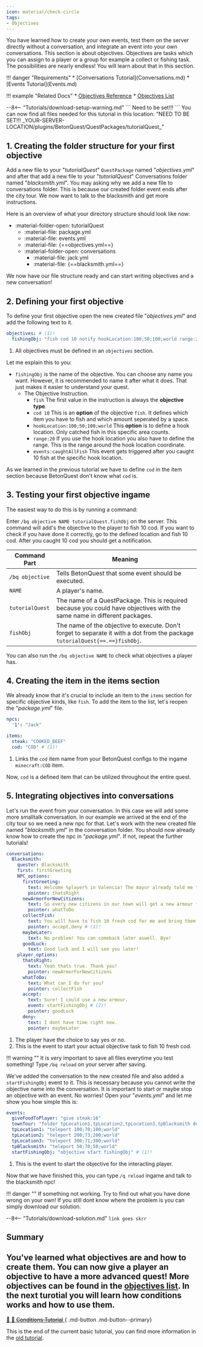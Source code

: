 ```yaml
---
icon: material/check-circle
tags:
- Objectives
---
```

You have learned how to create your own events, test them on the server directly without a conversation, 
and integrate an event into your own conversations.
This section is about objectives. Objectives are tasks which you can assign to a player or a group for example 
a collect or fishing task. The possibilities are nearly endless! You will learn about that in this section.

<div class="grid" markdown>
!!! danger "Requirements"
    * [Conversations Tutorial](Conversations.md)
    * [Events Tutorial](Events.md)

!!! example "Related Docs"
    * [Objectives Reference](../../../Documentation/Reference.md#objectives)
    * [Objectives List](../../../Documentation/Objectives-List.md)
</div>
--8<-- "Tutorials/download-setup-warning.md"
    ```
    Need to be set!!!
    ```
    You can now find all files needed for this tutorial in this location:
    "NEED TO BE SET!!! _YOUR-SERVER-LOCATION/plugins/BetonQuest/QuestPackages/tutorialQuest_"

## 1. Creating the folder structure for your first objective
Add a new file to your "_tutorialQuest_" `QuestPackage` named "_objectives.yml_" and after that
add a new file to your "_tutorialQuest_" Conversations folder named "_blacksmith.yml_".
You may asking why we add a new file to conversations folder. This is because our created folder event ends
after the city tour. We now want to talk to the blacksmith and get more instructions.

Here is an overview of what your directory structure should look like now:

* :material-folder-open: tutorialQuest
    - :material-file: package.yml
    - :material-file: events.yml
    - :material-file: {==objectives.yml==}
    - :material-folder-open: conversations
        - :material-file: jack.yml
        - :material-file: {==blacksmith.yml==}

We now have our file structure ready and can start writing objectives and a new conversation!

## 2. Defining your first objective

To define your first objective open the new created file "_objectives.yml_" and add the following text to it.

``` YAML title="objectives.yml" linenums="1"
objectives: # (1)!
  fishingObj: "fish cod 10 notify hookLocation:100;50;100;world range:20 events:caughtAllFish"
```

1. All objectives must be defined in an `objectives` section.

Let me explain this to you:

* `fishingObj`  is the name of the objective. You can choose any name you want. However, it is  recommended to name
  it after what it does. That just makes it easier to understand your quest.
  * The Objective Instruction.
    - `fish` The first value in the instruction is always the **objective type**.
    - `cod 10` This is an **option** of the objective `fish`. It defines which item you have to fish and which amount
      seperated by a space.
    - `hookLocation:100;50;100;world` This **option** is to define a hook location. Only catched fish in this specific area counts.
    - `range:20` If you use the hook location you also have to define the range. This is the range around the hook location coordinate.
    - `events:caughtAllFish` This event gets triggered after you caught 10 fish at the specific hook location.

As we learned in the previous tutorial we have to define `cod` in the item section because BetonQuest don't know what `cod` is.

## 3. Testing your first objective ingame

The easiest way to do this is by running a command:

Enter `/bq objective NAME tutorialQuest.fishObj` on the server.
This command will add's the objective to the player to fish 10 cod.
If you want to check if you have done it correctly, go to the defined location and fish 10 cod. After you caught 10 cod
you should get a notification.

| Command Part    | Meaning                                                                                                                      |
|-----------------|------------------------------------------------------------------------------------------------------------------------------|
| `/bq objective` | Tells BetonQuest that some event should be executed.                                                                         |
| `NAME`          | A player's name.                                                                                                             |
| `tutorialQuest` | The name of a QuestPackage. This is required because you could have objectives with the same name in different packages.     |
| `fishObj`       | The name of the objective to execute. Don't forget to separate it with a dot from the package `tutorialQuest{==.==}fishObj`. |

You can also run the `/bq objective NAME` to check what objectives a player has.

## 4. Creating the item in the items section

We already know that it's crucial to include an item to the `items` section for specific objective kinds, like `fish`.
To add the item to the list, let's reopen the "_package.yml_" file.

``` YAML title="package.yml" hl_lines="6" linenums="1"
npcs:
  '1': "Jack"

items:
  steak: "COOKED_BEEF"
  cod: "COD" # (1)!
```

1. Links the `cod` item name from your BetonQuest configs to the ingame `minecraft:COD` item.

Now, `cod` is a defined item that can be utilized throughout the entire quest.

## 5. Integrating objectives into conversations

Let's run the event from your conversation. In this case we will add some more smalltalk conversation.
In our example we arrived at the end of the city tour so we need a new npc for that.
Let's work with the new created file named "_blacksmith.yml_" in the conversation folder.
You should now already know how to create the npc in
"_package.yml_". If not, repeat the further tutorials!


``` YAML title="blacksmith.yml" linenums="1" 
conversations:
  Blacksmith:
    quester: Blacksmith
    first: firstGreeting
    NPC_options:
      firstGreeting:
        text: Welcome %player% in Valencia! The mayor already told me that you are new to our town.
        pointer: thatsRight
      newArmorForNewCitizens:
        text: So every new citizens in our town will get a new armour from me but you have to do something for me in order to get this really nice upgrade!
        pointer: whatToDo
      collectFish:
        text: You will have to fish 10 fresh cod for me and bring them to me. After that I will give you the nice new armour! Is that a deal?
        pointer: accept,deny # (1)!
      maybeLater:
        text: No problem! You can comeback later aswell. Bye!
      goodLuck:
        text: Good luck and I will see you later!
    player_options:
      thatsRight:
        text: Yeah thats true. Thank you!
        pointer: newArmorForNewCitizens
      whatToDo:
        text: What can I do for you?
        pointer: collectFish
      accept:
        text: Sure! I could use a new armour.
        event: startFishingObj # (2)!
        pointer: goodLuck
      deny:
        text: I dont have time right now.
        pointer: maybeLater
```

1. The player have the choice to say yes or no.
2. This is the event to start your actual objective task to fish 10 fresh cod.

!!! warning ""
    It is very important to save all files everytime you test something!
    Type `/bq reload` on your server after saving.

We've added the conversation to the new created file and also added a `startFishingObj` event to it.
This is necessary because you cannot write the objective name into the conversation. It is important to start
or maybe stop an objective with an event.
No worries! Open your "_events.yml_" and let me show you how simple this is:

``` YAML title="events.yml" hl_lines="8" linenums="1"
events:
  giveFoodToPlayer: "give steak:16"
  townTour: "folder tpLocation1,tpLocation2,tpLocation3,tpBlacksmith delay:2 period:5"
  tpLocation1: "teleport 100;70;100;world"
  tpLocation2: "teleport 200;73;200;world"
  tpLocation3: "teleport 300;71;300;world"
  tpBlacksmith: "teleport 50;70;50;world"
  startFishingObj: "objective start fishingObj" # (1)!
```

1. This is the event to start the objective for the interacting player.

Now that we have finished this, you can type `/q reload` ingame and talk to the blacksmith npc!

!!! danger ""
    If something not working. Try to find out what you have done wrong on your own!
    If you still dont know where the problem is you can simply download our solution.

--8<-- "Tutorials/download-solution.md"
    ```
    link goes skrr
    ```

## Summary

You've learned what objectives are and how to create them. You can now give a player an 
objective to have a more advanced quest! More objectives can be found in the [objectives list](../../../Documentation/Objectives-List.md).
In the next turotial you will learn how **conditions** works and how to use them.
---
[:construction: :construction_worker: ~~Conditions Tutorial~~ ](#summary){ .md-button .md-button--primary}

This is the end of the current basic tutorial, you can find more information in the [old tutorial](../Learn-BetonQuest.md).


